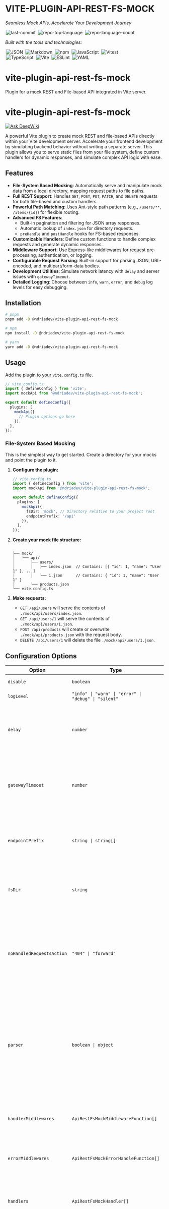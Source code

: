<div align="left" class="">
<h1>VITE-PLUGIN-API-REST-FS-MOCK</h1>
<p><em>Seamless Mock APIs, Accelerate Your Development Journey</em></p>

<img alt="last-commit" src="https://img.shields.io/github/last-commit/nDriaDev/vite-plugin-api-rest-fs-mock?style=flat&amp;logo=git&amp;logoColor=white&amp;color=0080ff" class="inline-block mx-1" style="margin: 0px 2px;">
<img alt="repo-top-language" src="https://img.shields.io/github/languages/top/nDriaDev/vite-plugin-api-rest-fs-mock?style=flat&amp;color=0080ff" class="inline-block mx-1" style="margin: 0px 2px;">
<img alt="repo-language-count" src="https://img.shields.io/github/languages/count/nDriaDev/vite-plugin-api-rest-fs-mock?style=flat&amp;color=0080ff" class="inline-block mx-1" style="margin: 0px 2px;">
<p><em>Built with the tools and technologies:</em></p>
<img alt="JSON" src="https://img.shields.io/badge/JSON-000000.svg?style=flat&amp;logo=JSON&amp;logoColor=white" class="inline-block mx-1" style="margin: 0px 2px;">
<img alt="Markdown" src="https://img.shields.io/badge/Markdown-000000.svg?style=flat&amp;logo=Markdown&amp;logoColor=white" class="inline-block mx-1" style="margin: 0px 2px;">
<img alt="npm" src="https://img.shields.io/badge/npm-CB3837.svg?style=flat&amp;logo=npm&amp;logoColor=white" class="inline-block mx-1" style="margin: 0px 2px;">
<img alt="JavaScript" src="https://img.shields.io/badge/JavaScript-F7DF1E.svg?style=flat&amp;logo=JavaScript&amp;logoColor=black" class="inline-block mx-1" style="margin: 0px 2px;">
<img alt="Vitest" src="https://img.shields.io/badge/Vitest-6E9F18.svg?style=flat&amp;logo=Vitest&amp;logoColor=white" class="inline-block mx-1" style="margin: 0px 2px;">
<br>
<img alt="TypeScript" src="https://img.shields.io/badge/TypeScript-3178C6.svg?style=flat&amp;logo=TypeScript&amp;logoColor=white" class="inline-block mx-1" style="margin: 0px 2px;">
<img alt="Vite" src="https://img.shields.io/badge/Vite-646CFF.svg?style=flat&amp;logo=Vite&amp;logoColor=white" class="inline-block mx-1" style="margin: 0px 2px;">
<img alt="ESLint" src="https://img.shields.io/badge/ESLint-4B32C3.svg?style=flat&amp;logo=ESLint&amp;logoColor=white" class="inline-block mx-1" style="margin: 0px 2px;">
<img alt="YAML" src="https://img.shields.io/badge/YAML-CB171E.svg?style=flat&amp;logo=YAML&amp;logoColor=white" class="inline-block mx-1" style="margin: 0px 2px;">
</div>

# vite-plugin-api-rest-fs-mock
Plugin for a mock REST and File-based API integrated in Vite server.


# vite-plugin-api-rest-fs-mock
[![Ask DeepWiki](https://devin.ai/assets/askdeepwiki.png)](https://deepwiki.com/nDriaDev/vite-plugin-api-rest-fs-mock)

A powerful Vite plugin to create mock REST and file-based APIs directly within your Vite development server. Accelerate your frontend development by simulating backend behavior without writing a separate server. This plugin allows you to serve static files from your file system, define custom handlers for dynamic responses, and simulate complex API logic with ease.

## Features

*   **File-System Based Mocking**: Automatically serve and manipulate mock data from a local directory, mapping request paths to file paths.
*   **Full REST Support**: Handles `GET`, `POST`, `PUT`, `PATCH`, and `DELETE` requests for both file-based and custom handlers.
*   **Powerful Path Matching**: Uses Ant-style path patterns (e.g., `/users/**`, `/items/{id}`) for flexible routing.
*   **Advanced FS Features**:
    *   Built-in pagination and filtering for JSON array responses.
    *   Automatic lookup of `index.json` for directory requests.
    *   `preHandle` and `postHandle` hooks for FS-based responses.
*   **Customizable Handlers**: Define custom functions to handle complex requests and generate dynamic responses.
*   **Middleware Support**: Use Express-like middlewares for request pre-processing, authentication, or logging.
*   **Configurable Request Parsing**: Built-in support for parsing JSON, URL-encoded, and multipart/form-data bodies.
*   **Development Utilities**: Simulate network latency with `delay` and server issues with `gatewayTimeout`.
*   **Detailed Logging**: Choose between `info`, `warn`, `error`, and `debug` log levels for easy debugging.

## Installation

```bash
# pnpm
pnpm add -D @ndriadev/vite-plugin-api-rest-fs-mock

# npm
npm install -D @ndriadev/vite-plugin-api-rest-fs-mock

# yarn
yarn add -D @ndriadev/vite-plugin-api-rest-fs-mock
```

## Usage

Add the plugin to your `vite.config.ts` file.

```typescript
// vite.config.ts
import { defineConfig } from 'vite';
import mockApi from '@ndriadev/vite-plugin-api-rest-fs-mock';

export default defineConfig({
  plugins: [
    mockApi({
      // Plugin options go here
    }),
  ],
});
```

### File-System Based Mocking

This is the simplest way to get started. Create a directory for your mocks and point the plugin to it.

1.  **Configure the plugin:**
    ```typescript
    // vite.config.ts
    import { defineConfig } from 'vite';
    import mockApi from '@ndriadev/vite-plugin-api-rest-fs-mock';
    
    export default defineConfig({
      plugins: [
        mockApi({
          fsDir: 'mock', // Directory relative to your project root
          endpointPrefix: '/api'
        }),
      ],
    });
    ```

2.  **Create your mock file structure:**
    ```
    .
    ├── mock/
    │   └── api/
    │       ├── users/
    │       │   ├── index.json  // Contains: [{ "id": 1, "name": "User 1" }, ...]
    │       │   └── 1.json      // Contains: { "id": 1, "name": "User 1" }
    │       └── products.json
    └── vite.config.ts
    ```

3.  **Make requests:**
    *   `GET /api/users` will serve the contents of `./mock/api/users/index.json`.
    *   `GET /api/users/1` will serve the contents of `./mock/api/users/1.json`.
    *   `POST /api/products` will create or overwrite `./mock/api/products.json` with the request body.
    *   `DELETE /api/users/1` will delete the file `./mock/api/users/1.json`.

## Configuration Options

| Option | Type | Default | Description |
| --- | --- | --- | --- |
| `disable` | `boolean` | `false` | Disables the plugin entirely. |
| `logLevel` | `"info" \| "warn" \| "error" \| "debug" \| "silent"` | `"info"` | Sets the logging level. |
| `delay` | `number` | `0` | Adds a delay (in milliseconds) to every response to simulate network latency. |
| `gatewayTimeout` | `number` | `0` | If set, simulates a gateway timeout by responding with a 504 status after the specified milliseconds. |
| `endpointPrefix` | `string \| string[]` | `"/api"` | A URL prefix or list of prefixes that the plugin will handle. Requests not matching a prefix will be ignored. |
| `fsDir` | `string` | `null` | The root directory for file-system based mocking, relative to the Vite root. |
| `noHandledRequestsAction` | `"404" \| "forward"` | `"404"` | Action for requests that match `endpointPrefix` but are not handled. `"404"` sends a 404 response; `"forward"` passes the request to the next middleware. |
| `parser` | `boolean \| object` | `true` | Configures request parsing. `true` enables default parsing for JSON, form-data, etc. `false` disables it. An object with `parser` and `transform` functions allows for custom parsing logic. |
| `handlerMiddlewares` | `ApiRestFsMockMiddlewareFunction[]` | `[]` | An array of Express-like middleware functions to be executed before request handlers. |
| `errorMiddlewares` | `ApiRestFsMockErrorHandleFunction[]` | `[]` | An array of Express-like error-handling middleware functions. |
| `handlers` | `ApiRestFsMockHandler[]` | `[]` | An array of custom request handlers for more complex logic. See [Custom Handlers](#custom-handlers). |
| `pagination` | `ApiRestFsMockPagination` | `null` | Global configuration for paginating results from JSON array files. See [Pagination and Filtering](#pagination-and-filtering). |
| `filters` | `ApiRestFsMockFilter` | `null` | Global configuration for filtering results from JSON array files. See [Pagination and Filtering](#pagination-and-filtering). |

## Examples

### Custom Handlers

For dynamic responses, define custom handlers. They use Ant-style path matching to capture URL segments.

```typescript
// vite.config.ts
import mockApi from '@ndriadev/vite-plugin-api-rest-fs-mock';

export default {
  plugins: [
    mockApi({
      endpointPrefix: '/api',
      handlers: [
        {
          // Matches /api/users/123, /api/users/abc, etc.
          pattern: '/users/{id}',
          method: 'GET',
          handle: (req, res) => {
            // req.params is automatically populated with URL variables
            const { id } = req.params;
            const user = { id, name: `Dynamic User ${id}`, timestamp: new Date() };

            res.setHeader('Content-Type', 'application/json');
            res.statusCode = 200;
            res.end(JSON.stringify(user));
          },
        },
        {
          pattern: '/login',
          method: 'POST',
          handle: (req, res) => {
            // req.body is available if parsing is enabled
            const { username, password } = req.body;
            if (username === 'admin' && password === 'password') {
              res.statusCode = 200;
              res.end(JSON.stringify({ token: 'fake-jwt-token' }));
            } else {
              res.statusCode = 401;
              res.end(JSON.stringify({ message: 'Invalid credentials' }));
            }
          }
        }
      ],
    }),
  ],
};
```

### Pagination and Filtering

The plugin provides powerful, built-in pagination and filtering for FS-based responses that return a JSON array.

```typescript
// vite.config.ts
import mockApi from '@ndriadev/vite-plugin-api-rest-fs-mock';

export default {
  plugins: [
    mockApi({
      fsDir: 'mock',
      endpointPrefix: '/api',
      pagination: {
        // Apply this pagination to all GET requests
        GET: {
          type: 'query-param', // Read pagination fields from query params
          limit: 'limit',      // e.g., ?limit=10
          skip: 'skip',        // e.g., ?skip=20
          sort: 'sort',        // e.g., ?sort=name
          order: 'order',      // e.g., ?order=DESC
        },
      },
      filters: {
        GET: {
          type: 'query-param',
          filters: [
            { key: 'name', valueType: 'string', comparison: 'regex' }, // e.g., ?name=^J
            { key: 'isActive', valueType: 'boolean', comparison: 'eq' }, // e.g., ?isActive=true
          ],
        },
      },
    }),
  ],
};
```

Given a file `mock/api/items.json` containing an array of objects, you can now make requests like:
`GET /api/items?limit=5&skip=10&sort=price&order=ASC&name=Widget`

### Middleware

Use middlewares for cross-cutting concerns like logging or authentication.

```typescript
// vite.config.ts
import mockApi from '@ndriadev/vite-plugin-api-rest-fs-mock';

export default {
  plugins: [
    mockApi({
      endpointPrefix: '/api',
      // This middleware will run for every handled request
      handlerMiddlewares: [
        (req, res, next) => {
          console.log(`[Mock API] Received ${req.method} request for ${req.url}`);
          // Example of adding a custom header to the request object
          req.headers['x-request-id'] = 'mock-' + Date.now();
          next(); // Pass control to the next middleware or handler
        }
      ],
      handlers: [
        // ... your handlers
      ]
    }),
  ],
};
```

## License

This project is licensed under the MIT License. See the `LICENSE` file for details.
